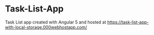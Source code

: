 # Task-List-App
Task List app created with Angular 5 and hosted at https://task-list-app-with-local-storage.000webhostapp.com/
